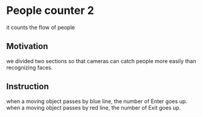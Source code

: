 # People counter 2
it counts the flow of people 

## Motivation 
we divided two sections so that cameras can catch people more easily than recognizing faces.  

## Instruction 
when a moving object passes by blue line, the number of Enter goes up.
when a moving object passes by red line, the number of Exit goes up. 

